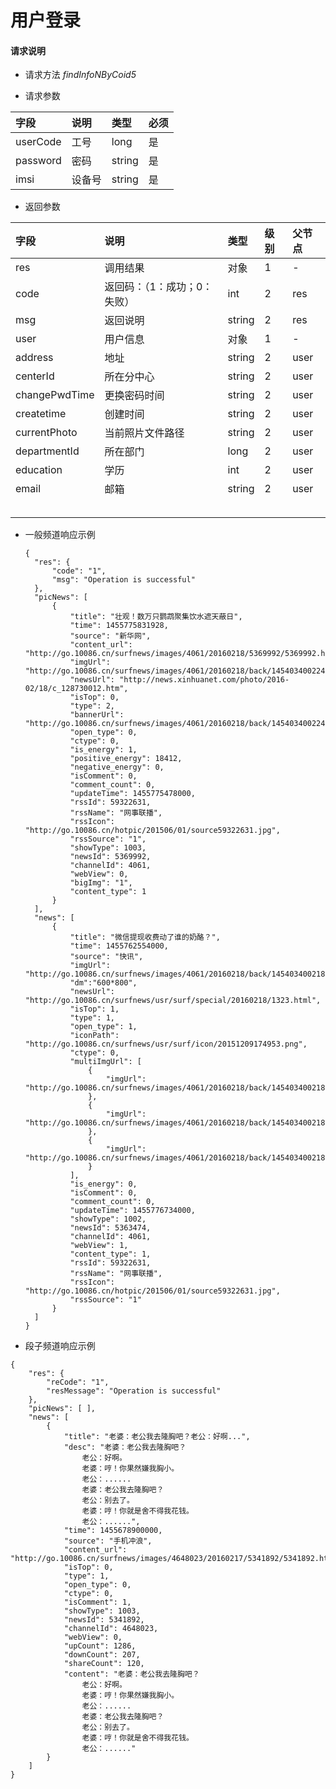# 用户登录

#### **请求说明**

* 请求方法 _findInfoNByCoid5_

* 请求参数

| 字段 | 说明 | 类型 | 必须 |
| :--- | :--- | :--- | :--- |
| userCode | 工号 | long | 是 |
| password | 密码 | string | 是 |
| imsi | 设备号 | string | 是 |

* 返回参数

| 字段 | 说明 | 类型 | 级别 | 父节点 |
| :--- | :--- | :--- | :--- | :--- |
| res | 调用结果 | 对象 | 1 | - |
| code | 返回码：（1：成功；0：失败） | int | 2 | res |
| msg | 返回说明 | string | 2 | res |
| user | 用户信息 | 对象 | 1 | - |
| address | 地址 | string | 2 | user |
| centerId | 所在分中心 | string | 2 | user |
| changePwdTime | 更换密码时间 | string | 2 | user |
| createtime | 创建时间 | string | 2 | user |
| currentPhoto | 当前照片文件路径 | string | 2 | user |
| departmentId | 所在部门 | long | 2 | user |
| education | 学历 | int | 2 | user |
| email | 邮箱 | string | 2 | user |
|  |  |  |  |  |
|  |  |  |  |  |
|  |  |  |  |  |
|  |  |  |  |  |
|  |  |  |  |  |

* 一般频道响应示例

  ```
  {
    "res": {
        "code": "1", 
        "msg": "Operation is successful"
    }, 
    "picNews": [
        {
            "title": "壮观！数万只鹦鹉聚集饮水遮天蔽日", 
            "time": 1455775831928, 
            "source": "新华网", 
            "content_url": "http://go.10086.cn/surfnews/images/4061/20160218/5369992/5369992.html", 
            "imgUrl": "http://go.10086.cn/surfnews/images/4061/20160218/back/1454034002240.jpg", 
            "newsUrl": "http://news.xinhuanet.com/photo/2016-02/18/c_128730012.htm", 
            "isTop": 0, 
            "type": 2, 
            "bannerUrl": "http://go.10086.cn/surfnews/images/4061/20160218/back/1454034002240.jpg", 
            "open_type": 0, 
            "ctype": 0, 
            "is_energy": 1, 
            "positive_energy": 18412, 
            "negative_energy": 0, 
            "isComment": 0, 
            "comment_count": 0, 
            "updateTime": 1455775478000, 
            "rssId": 59322631, 
            "rssName": "网事联播", 
            "rssIcon": "http://go.10086.cn/hotpic/201506/01/source59322631.jpg", 
            "rssSource": "1", 
            "showType": 1003, 
            "newsId": 5369992, 
            "channelId": 4061, 
            "webView": 0, 
            "bigImg": "1", 
            "content_type": 1
        }
    ], 
    "news": [
        {
            "title": "微信提现收费动了谁的奶酪？", 
            "time": 1455762554000, 
            "source": "快讯", 
            "imgUrl": "http://go.10086.cn/surfnews/images/4061/20160218/back/1454034002186.jpg", 
            "dm":"600*800",
            "newsUrl": "http://go.10086.cn/surfnews/usr/surf/special/20160218/1323.html", 
            "isTop": 1, 
            "type": 1, 
            "open_type": 1, 
            "iconPath": "http://go.10086.cn/surfnews/usr/surf/icon/20151209174953.png", 
            "ctype": 0, 
            "multiImgUrl": [
                {
                    "imgUrl": "http://go.10086.cn/surfnews/images/4061/20160218/back/1454034002186.jpg"
                }, 
                {
                    "imgUrl": "http://go.10086.cn/surfnews/images/4061/20160218/back/1454034002188.jpg"
                }, 
                {
                    "imgUrl": "http://go.10086.cn/surfnews/images/4061/20160218/back/1454034002189.jpg"
                }
            ], 
            "is_energy": 0, 
            "isComment": 0, 
            "comment_count": 0, 
            "updateTime": 1455776734000, 
            "showType": 1002, 
            "newsId": 5363474, 
            "channelId": 4061, 
            "webView": 1, 
            "content_type": 1,
            "rssId": 59322631, 
            "rssName": "网事联播", 
            "rssIcon": "http://go.10086.cn/hotpic/201506/01/source59322631.jpg", 
            "rssSource": "1"
        }
    ]
  }
  ```

* 段子频道响应示例

```
{
    "res": {
        "reCode": "1", 
        "resMessage": "Operation is successful"
    }, 
    "picNews": [ ], 
    "news": [
        {
            "title": "老婆：老公我去隆胸吧？老公：好啊...", 
            "desc": "老婆：老公我去隆胸吧？
                老公：好啊。
                老婆：哼！你果然嫌我胸小。
                老公：......
                老婆：老公我去隆胸吧？
                老公：别去了。
                老婆：哼！你就是舍不得我花钱。
                老公：......", 
            "time": 1455678900000, 
            "source": "手机冲浪", 
            "content_url": "http://go.10086.cn/surfnews/images/4648023/20160217/5341892/5341892.html", 
            "isTop": 0, 
            "type": 1, 
            "open_type": 0, 
            "ctype": 0, 
            "isComment": 1, 
            "showType": 1003, 
            "newsId": 5341892, 
            "channelId": 4648023, 
            "webView": 0, 
            "upCount": 1286, 
            "downCount": 207, 
            "shareCount": 120, 
            "content": "老婆：老公我去隆胸吧？
                老公：好啊。
                老婆：哼！你果然嫌我胸小。
                老公：......
                老婆：老公我去隆胸吧？
                老公：别去了。
                老婆：哼！你就是舍不得我花钱。
                老公：......"
        }
    ]
}
```



